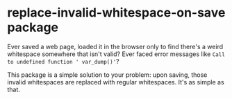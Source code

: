 # replace-invalid-whitespace-on-save package

Ever saved a web page, loaded it in the browser only to find there's a weird whitespace somewhere that isn't valid?
Ever faced error messages like ```Call to undefined function ' var_dump()'```?

This package is a simple solution to your problem: upon saving, those invalid whitespaces are replaced with regular whitespaces.
It's as simple as that.
